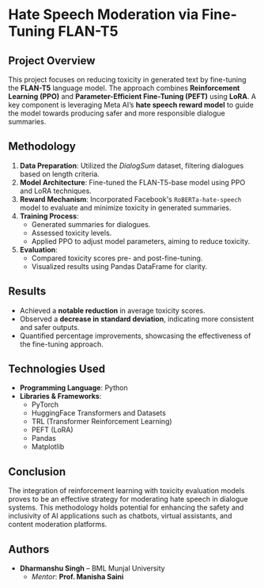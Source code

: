 # Hate Speech Moderation via Fine-Tuning FLAN-T5

## Project Overview

This project focuses on reducing toxicity in generated text by fine-tuning the **FLAN-T5** language model. The approach combines **Reinforcement Learning (PPO)** and **Parameter-Efficient Fine-Tuning (PEFT)** using **LoRA**. A key component is leveraging Meta AI’s **hate speech reward model** to guide the model towards producing safer and more responsible dialogue summaries.

## Methodology

1. **Data Preparation**: Utilized the *DialogSum* dataset, filtering dialogues based on length criteria.
2. **Model Architecture**: Fine-tuned the FLAN-T5-base model using PPO and LoRA techniques.
3. **Reward Mechanism**: Incorporated Facebook's `RoBERTa-hate-speech` model to evaluate and minimize toxicity in generated summaries.
4. **Training Process**:
   - Generated summaries for dialogues.
   - Assessed toxicity levels.
   - Applied PPO to adjust model parameters, aiming to reduce toxicity.
5. **Evaluation**:
   - Compared toxicity scores pre- and post-fine-tuning.
   - Visualized results using Pandas DataFrame for clarity.

## Results

- Achieved a **notable reduction** in average toxicity scores.
- Observed a **decrease in standard deviation**, indicating more consistent and safer outputs.
- Quantified percentage improvements, showcasing the effectiveness of the fine-tuning approach.

## Technologies Used

- **Programming Language**: Python
- **Libraries & Frameworks**:
  - PyTorch
  - HuggingFace Transformers and Datasets
  - TRL (Transformer Reinforcement Learning)
  - PEFT (LoRA)
  - Pandas
  - Matplotlib

## Conclusion

The integration of reinforcement learning with toxicity evaluation models proves to be an effective strategy for moderating hate speech in dialogue systems. This methodology holds potential for enhancing the safety and inclusivity of AI applications such as chatbots, virtual assistants, and content moderation platforms.

## Authors

- **Dharmanshu Singh** – BML Munjal University
  - *Mentor*: **Prof. Manisha Saini**
